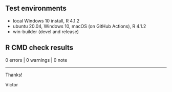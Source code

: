 ## Test environments

* local Windows 10 install, R 4.1.2
* ubuntu 20.04, Windows 10, macOS (on GitHub Actions), R 4.1.2
* win-builder (devel and release)

## R CMD check results

0 errors | 0 warnings | 0 note


-------

Thanks!

Victor
